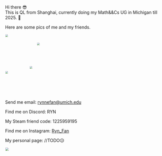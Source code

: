 Hi there 😎  
This is QL from Shanghai, currently doing my Math&&Cs UG in Michigan till 2025. 👀   

Here are some pics of me and my friends.   

<img src="./Assets/wizWLCY.jpg" width="200" style="zoom:50%;" /> <img src="./Assets/wizWYH.JPG" width="145" style="zoom:50%;" />  
<img src="./Assets/wizCX.jpg" width="152" style="zoom:50%;" /> <img src="./Assets/sisu.jpeg" width="184" style="zoom:50%;" />

Send me email: rynnefan@umich.edu 

Find me on Discord: RYN

My Steam friend code: 1225959195

Find me on Instagram: [Ryn_Fan](https://www.instagram.com/saddysamoyed)

My personal page: //TODO😥

<img src="./Assets/IMG_1523.JPG" width="100" style="zoom:67%;" />
